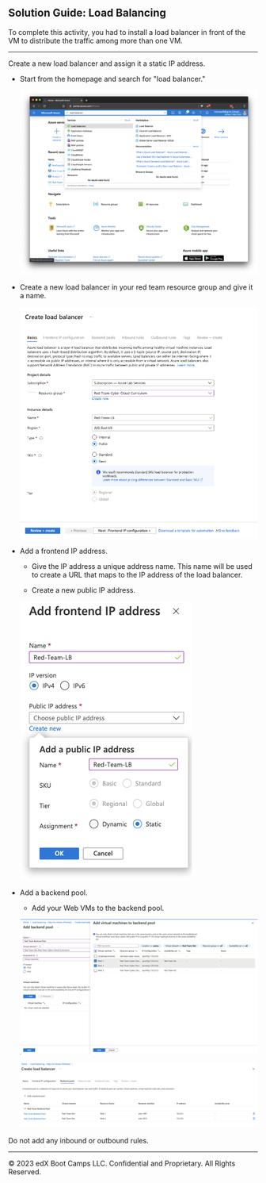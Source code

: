 ## Solution Guide: Load Balancing

To complete this activity, you had to install a load balancer in front of the VM to distribute the traffic among more than one VM.

---

Create a new load balancer and assign it a static IP address.

- Start from the homepage and search for "load balancer."

    ![](../../../Images/Load-Balancer/LBSearch.png)

- Create a new load balancer in your red team resource group and give it a name.

    ![](../../../Images/Load-Balancer/CreateLB.png)

- Add a frontend IP address.

	- Give the IP address a unique address name. This name will be used to create a URL that maps to the IP address of the load balancer.

	- Create a new public IP address.

    ![](../../../Images/Load-Balancer/AddIP.png)

- Add a backend pool.

     - Add your Web VMs to the backend pool.

	![](../../../Images/Load-Balancer/backendPool.png)

	![](../../../Images/Load-Balancer/backendpool2.png)

Do not add any inbound or outbound rules.

---

© 2023 edX Boot Camps LLC. Confidential and Proprietary. All Rights Reserved.
